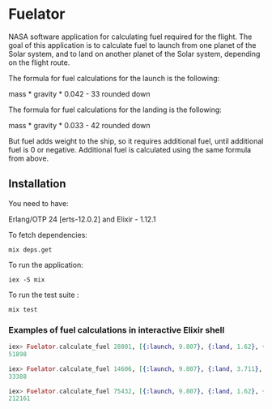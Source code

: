 # Fuelator

NASA software application for calculating fuel required for the flight.
The goal of this application is to calculate fuel to launch from one planet of the Solar system,
and to land on another planet of the Solar system, depending on the flight route.

The formula for fuel calculations for the launch is the following:

mass * gravity * 0.042 - 33 rounded down

The formula for fuel calculations for the landing is the following:

mass * gravity * 0.033 - 42 rounded down

But fuel adds weight to the ship, so it requires additional fuel, until additional fuel is 0 or negative.
Additional fuel is calculated using the same formula from above.


## Installation

You need to have:

Erlang/OTP 24 [erts-12.0.2] and Elixir - 1.12.1

To fetch dependencies:

```shell
mix deps.get
```

To run the application:

```shell
iex -S mix
```

To run the test suite :

```shell
mix test
```

### Examples of fuel calculations in interactive Elixir shell

```elixir
iex> Fuelator.calculate_fuel 28801, [{:launch, 9.807}, {:land, 1.62}, {:launch, 1.62}, {:land, 9.807}]
51898

iex> Fuelator.calculate_fuel 14606, [{:launch, 9.807}, {:land, 3.711}, {:launch, 3.711}, {:land, 9.807}]
33388

iex> Fuelator.calculate_fuel 75432, [{:launch, 9.807}, {:land, 1.62}, {:launch, 1.62}, {:land, 3.711}, {:launch, 3.711}, {:land, 9.807}]
212161
```
